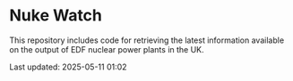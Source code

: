 # Nuke Watch

This repository includes code for retrieving the latest information available on the output of EDF nuclear power plants in the UK.

Last updated: 2025-05-11 01:02